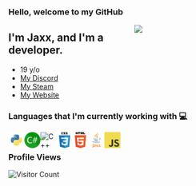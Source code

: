 ### Hello, welcome to my GitHub

[<img align="right" width="50%" src="https://github-readme-stats.vercel.app/api?username=its-jaxx&show_icons=true&theme=radical&hide=contribs,issues">](https://metrics.lecoq.io/its-jaxx?template=classic)

## I'm **Jaxx**, and I'm a developer.
- 19 y/o
- <a href="https://discordapp.com/users/922843169480122388/" target="_blank" rel="noopener noreferrer">My Discord</a>
- <a href="https://steamcommunity.com/id/jaxx3/" target="_blank" rel="noopener noreferrer">My Steam</a>
- <a href="http://its-jaxx.github.io/" target="_blank" rel="noopener noreferrer">My Website</a>

### Languages that I'm currently working with 💻
<img align="left" alt="Python" width="32px" src="https://raw.githubusercontent.com/github/explore/80688e429a7d4ef2fca1e82350fe8e3517d3494d/topics/python/python.png" />
<img align="left" alt="C#" width="32px" src="https://raw.githubusercontent.com/github/explore/80688e429a7d4ef2fca1e82350fe8e3517d3494d/topics/csharp/csharp.png" />
<img align="left" alt="C++" width="32px" src="https://user-images.githubusercontent.com/45857590/113528813-1137dd80-95c2-11eb-8192-b2118e99bb05.png" />
<img align="left" alt="Python" width="32px" src="https://raw.githubusercontent.com/github/explore/80688e429a7d4ef2fca1e82350fe8e3517d3494d/topics/css/css.png" />
<img align="left" alt="Python" width="32px" src="https://raw.githubusercontent.com/github/explore/80688e429a7d4ef2fca1e82350fe8e3517d3494d/topics/html/html.png" />
<img align="left" alt="Python" width="32px" src="https://raw.githubusercontent.com/github/explore/80688e429a7d4ef2fca1e82350fe8e3517d3494d/topics/java/java.png" />
<img align="left" alt="Python" width="32px" src="https://raw.githubusercontent.com/github/explore/80688e429a7d4ef2fca1e82350fe8e3517d3494d/topics/javascript/javascript.png" />

<br/>

### Profile Views
![Visitor Count](https://profile-counter.glitch.me/its-jaxx/count.svg)

